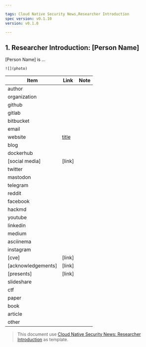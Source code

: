 ```yaml
---

tags: Cloud Native Security News,Researcher Introduction
spec version: v0.1.10
version: v0.1.0

---
```


## 1. Researcher Introduction: [Person Name]

[Person Name] is ...

`![](photo)`


| Item               | Link      | Note |
|--------------------|-----------|------|
| author             |
| organization       |
| github             |
| gitlab             |
| bitbucket          |
| email              |
| website            | [title]() |
| blog               |
| dockerhub          |           |
| [social media]     | [link]    |
| twitter            |
| mastodon           |
| telegram           |
| reddit             |
| facebook           |
| hackmd             |
| youtube            |
| linkedin           |
| medium             |
| asciinema          |
| instagram          |
| [cve]              | [link]    |
| [acknowledgements] | [link]    |
| [presents]         | [link]    |
| slideshare         |
| ctf                |
| paper              |
| book               |
| article            |
| other              |

> This document use [Cloud Native Security News: Researcher Introduction](https://github.com/ssst0n3/security-research-specification/blob/main/cloud-native-security-news/researcher-introduction.md) as template.